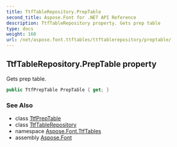 ```yaml
---
title: TtfTableRepository.PrepTable
second_title: Aspose.Font for .NET API Reference
description: TtfTableRepository property. Gets prep table
type: docs
weight: 160
url: /net/aspose.font.ttftables/ttftablerepository/preptable/
---
```

## TtfTableRepository.PrepTable property

Gets prep table.

```csharp
public TtfPrepTable PrepTable { get; }
```

### See Also

* class [TtfPrepTable](../../ttfpreptable/)
* class [TtfTableRepository](../)
* namespace [Aspose.Font.TtfTables](../../ttftablerepository/)
* assembly [Aspose.Font](../../../)


